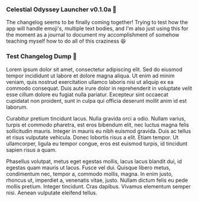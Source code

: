 <h3> Celestial Odyssey Launcher v0.1.0a 🔮 </h3>

The changelog seems to be finally coming together! Trying to test how the app will handle emoji's, multiple text bodies, and I'm also just using this for the moment as a journal to document my accomplishment of somehow teaching myself how to do all of this craziness 😆


<h3> Test Changelog Dump 📜 </h3>

Lorem ipsum dolor sit amet, consectetur adipiscing elit. Sed do eiusmod tempor incididunt ut labore et dolore magna aliqua. Ut enim ad minim veniam, quis nostrud exercitation ullamco laboris nisi ut aliquip ex ea commodo consequat. Duis aute irure dolor in reprehenderit in voluptate velit esse cillum dolore eu fugiat nulla pariatur. Excepteur sint occaecat cupidatat non proident, sunt in culpa qui officia deserunt mollit anim id est laborum.

Curabitur pretium tincidunt lacus. Nulla gravida orci a odio. Nullam varius, turpis et commodo pharetra, est eros bibendum elit, nec luctus magna felis sollicitudin mauris. Integer in mauris eu nibh euismod gravida. Duis ac tellus et risus vulputate vehicula. Donec lobortis risus a elit. Etiam tempor. Ut ullamcorper, ligula eu tempor congue, eros est euismod turpis, id tincidunt sapien risus a quam.

Phasellus volutpat, metus eget egestas mollis, lacus lacus blandit dui, id egestas quam mauris ut lacus. Fusce vel dui. Quisque libero metus, condimentum nec, tempor a, commodo mollis, magna. In enim justo, rhoncus ut, imperdiet a, venenatis vitae, justo. Nullam dictum felis eu pede mollis pretium. Integer tincidunt. Cras dapibus. Vivamus elementum semper nisi. Aenean vulputate eleifend tellus.